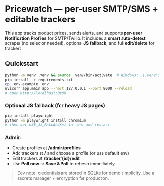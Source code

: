 # Pricewatch — per-user SMTP/SMS + editable trackers

This app tracks product prices, sends alerts, and supports **per-user Notification Profiles** for SMTP/Twilio. 
It includes a **smart auto-detect** scraper (no selector needed), optional **JS fallback**, and full **edit/delete** for trackers.

## Quickstart
```bash
python -m venv .venv && source .venv/bin/activate  # Windows: .\.venv\Scripts\Activate.ps1
pip install -r requirements.txt
cp .env.example .env
uvicorn app.main:app --host 127.0.0.1 --port 8000 --reload
# open http://localhost:8000
```

### Optional JS fallback (for heavy JS pages)
```bash
pip install playwright
python -m playwright install chromium
# then set USE_JS_FALLBACK=1 in .env and restart
```

### Admin
- Create profiles at **/admin/profiles**
- Add trackers at **/** and choose a profile (or use default env)
- Edit trackers at **/tracker/{id}/edit**
- Use **Poll now** or **Save & Poll** to refresh immediately

> Dev note: credentials are stored in SQLite for demo simplicity. Use a secrets manager + encryption for production.
